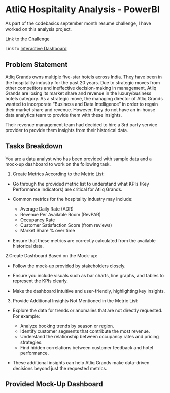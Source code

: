 # AtliQ Hospitality Analysis - PowerBI

As part of the codebasics september month resume challenge, I have worked on this analysis project.

Link to the [Challenge](https://codebasics.io/challenge/codebasics-resume-project-challenge)

Link to [Interactive Dashboard](https://app.powerbi.com/view?r=eyJrIjoiNmQ4NTcwNmMtNDc3Yi00MjM4LThkMzItZTQyZWJjNjA0ZDVhIiwidCI6ImM2ZTU0OWIzLTVmNDUtNDAzMi1hYWU5LWQ0MjQ0ZGM1YjJjNCJ9&pageName=ReportSection)

## Problem Statement 

Atliq Grands owns multiple five-star hotels across India. They have been in the hospitality industry for the past 20 years. Due to strategic moves from other competitors and ineffective decision-making in management, Atliq Grands are losing its market share and revenue in the luxury/business hotels category. As a strategic move, the managing director of Atliq Grands wanted to incorporate “Business and Data Intelligence” in order to regain their market share and revenue. However, they do not have an in-house data analytics team to provide them with these insights.

Their revenue management team had decided to hire a 3rd party service provider to provide them insights from their historical data.

## Tasks Breakdown

You are a data analyst who has been provided with sample data and a mock-up dashboard to work on the following task.

1. Create Metrics According to the Metric List:

- Go through the provided metric list to understand what KPIs (Key Performance Indicators) are critical for Atliq Grands.

- Common metrics for the hospitality industry may include:
   - Average Daily Rate (ADR)
   - Revenue Per Available Room (RevPAR)
   - Occupancy Rate
   - Customer Satisfaction Score (from reviews)
   - Market Share % over time

- Ensure that these metrics are correctly calculated from the available historical data.

2.Create Dashboard Based on the Mock-up:

- Follow the mock-up provided by stakeholders closely.

- Ensure you include visuals such as bar charts, line graphs, and tables to represent the KPIs clearly.

- Make the dashboard intuitive and user-friendly, highlighting key insights.

3. Provide Additional Insights Not Mentioned in the Metric List:

- Explore the data for trends or anomalies that are not directly requested. For example:
   - Analyze booking trends by season or region.
   - Identify customer segments that contribute the most revenue.
   - Understand the relationship between occupancy rates and pricing strategies.
   - Find hidden correlations between customer feedback and hotel performance.

- These additional insights can help Atliq Grands make data-driven decisions beyond just the requested metrics.

## Provided Mock-Up Dashboard

